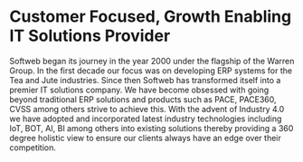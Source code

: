 # Customer Focused, Growth Enabling IT Solutions Provider

Softweb began its journey in the year 2000 under the flagship of the Warren Group. In the first decade our focus was on developing ERP systems for the Tea and Jute industries. Since then Softweb has transformed itself into a premier IT solutions company. We have become obsessed with going beyond traditional ERP solutions and products such as PACE, PACE360, CVSS among others strive to achieve this. With the advent of Industry 4.0 we have adopted and incorporated latest industry technologies including IoT, BOT, AI, BI among others into existing solutions thereby providing a 360 degree holistic view to ensure our clients always have an edge over their competition.
